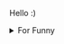 

Hello :)  <details>

<summary>For Funny</summary>




<!--START_SECTION:waka-->
![Code Time](http://img.shields.io/badge/Code%20Time-148%20hrs%2048%20mins-blue)

![Profile Views](http://img.shields.io/badge/Profile%20Views-10-blue)

**🐱 My GitHub Data** 

> 🏆 501 Contributions in the Year 2022
 > 
> 📦 74.8 kB Used in GitHub's Storage 
 > 
> 💼 Opted to Hire
 > 
> 📜 45 Public Repositories 
 > 
> 🔑 1 Private Repository 
 > 
**I'm a Night 🦉** 

```text
🌞 Morning    76 commits     ████░░░░░░░░░░░░░░░░░░░░░   16.24% 
🌆 Daytime    143 commits    ███████░░░░░░░░░░░░░░░░░░   30.56% 
🌃 Evening    122 commits    ██████░░░░░░░░░░░░░░░░░░░   26.07% 
🌙 Night      127 commits    ██████░░░░░░░░░░░░░░░░░░░   27.14%

```
📅 **I'm Most Productive on Monday** 

```text
Monday       94 commits     █████░░░░░░░░░░░░░░░░░░░░   20.09% 
Tuesday      46 commits     ██░░░░░░░░░░░░░░░░░░░░░░░   9.83% 
Wednesday    67 commits     ███░░░░░░░░░░░░░░░░░░░░░░   14.32% 
Thursday     65 commits     ███░░░░░░░░░░░░░░░░░░░░░░   13.89% 
Friday       89 commits     ████░░░░░░░░░░░░░░░░░░░░░   19.02% 
Saturday     44 commits     ██░░░░░░░░░░░░░░░░░░░░░░░   9.4% 
Sunday       63 commits     ███░░░░░░░░░░░░░░░░░░░░░░   13.46%

```


📊 **This Week I Spent My Time On** 

```text
⌚︎ Time Zone: Europe/Istanbul

💬 Programming Languages: 
JavaScript               19 hrs 9 mins       ██████████████████████░░░   89.94% 
CSS                      1 hr 47 mins        ██░░░░░░░░░░░░░░░░░░░░░░░   8.38% 
Markdown                 16 mins             ░░░░░░░░░░░░░░░░░░░░░░░░░   1.29% 
Other                    3 mins              ░░░░░░░░░░░░░░░░░░░░░░░░░   0.27% 
JSON                     1 min               ░░░░░░░░░░░░░░░░░░░░░░░░░   0.09%

🐱‍💻 Projects: 
cv-for-job               18 hrs 40 mins      ██████████████████████░░░   87.67% 
halid.dev                1 hr 21 mins        █░░░░░░░░░░░░░░░░░░░░░░░░   6.4% 
cv-builder               1 hr 15 mins        █░░░░░░░░░░░░░░░░░░░░░░░░   5.93%

```

**I Mostly Code in JavaScript** 

```text
JavaScript               17 repos            ███████████░░░░░░░░░░░░░░   44.74% 
HTML                     7 repos             ████░░░░░░░░░░░░░░░░░░░░░   18.42% 
CSS                      6 repos             ████░░░░░░░░░░░░░░░░░░░░░   15.79% 
Swift                    5 repos             ███░░░░░░░░░░░░░░░░░░░░░░   13.16% 
TypeScript               2 repos             █░░░░░░░░░░░░░░░░░░░░░░░░   5.26%

```



 Last Updated on 25/08/2022 18:50:11 UTC
<!--END_SECTION:waka-->

</details>
